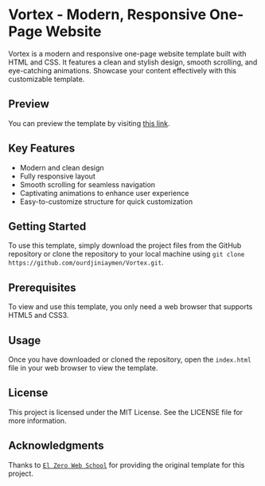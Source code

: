 # Vortex - Modern, Responsive One-Page Website

Vortex is a modern and responsive one-page website template built with HTML and CSS. It features a clean and stylish design, smooth scrolling, and eye-catching animations. Showcase your content effectively with this customizable template.

## Preview

You can preview the template by visiting [this link](https://ourdjiniaymen.github.io/Vortex/).

## Key Features

- Modern and clean design
- Fully responsive layout
- Smooth scrolling for seamless navigation
- Captivating animations to enhance user experience
- Easy-to-customize structure for quick customization

## Getting Started

To use this template, simply download the project files from the GitHub repository or clone the repository to your local machine using `git clone https://github.com/ourdjiniaymen/Vortex.git`.

## Prerequisites

To view and use this template, you only need a web browser that supports HTML5 and CSS3.

## Usage

Once you have downloaded or cloned the repository, open the `index.html` file in your web browser to view the template.


## License

This project is licensed under the MIT License. See the LICENSE file for more information.

## Acknowledgments

Thanks to [`El Zero Web School`](https://elzero.org/) for providing the original template for this project.
